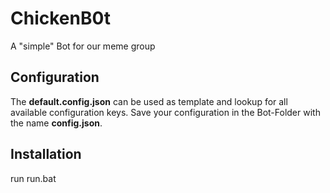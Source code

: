# ChickenB0t
A "simple" Bot for our meme group

## Configuration
The **default.config.json** can be used as template and lookup for all available configuration keys.
Save your configuration in the Bot-Folder with the name **config.json**.

## Installation
run run.bat
